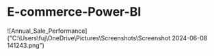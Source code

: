 # E-commerce-Power-BI

![Annual_Sale_Performance]("C:\Users\fuj\OneDrive\Pictures\Screenshots\Screenshot 2024-06-08 141243.png")
